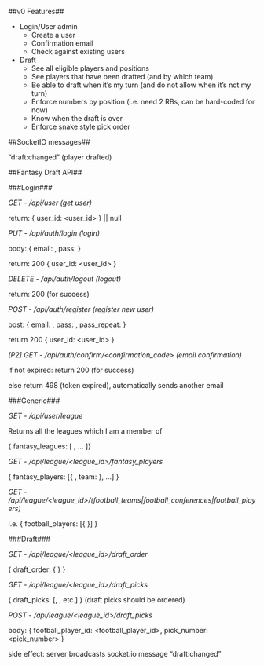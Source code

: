 ##v0 Features##

* Login/User admin
    * Create a user
    * Confirmation email
    * Check against existing users
* Draft
    * See all eligible players and positions
    * See players that have been drafted (and by which team)
    * Be able to draft when it’s my turn (and do not allow when it’s not my turn)
    * Enforce numbers by position (i.e. need 2 RBs, can be hard-coded for now)
    * Know when the draft is over
    * Enforce snake style pick order

##SocketIO messages##

“draft:changed” (player drafted)

##Fantasy Draft API##

###Login###


*GET - /api/user (get user)*

return: { user_id: <user_id> } || null


*PUT - /api/auth/login (login)*

body: { email: <email>, pass: <pass> }

return: 200 { user_id: <user_id> }


*DELETE - /api/auth/logout (logout)*

return: 200 (for success)


*POST - /api/auth/register (register new user)*

post: { email: <email>, pass: <pass>, pass_repeat: <pass> }

return 200 { user_id: <user_id> }


*[P2] GET - /api/auth/confirm/<confirmation_code> (email confirmation)*

if not expired: return 200 (for success)

else return 498 (token expired), automatically sends another email


###Generic###

*GET - /api/user/league*

Returns all the leagues which I am a member of

{ fantasy_leagues: [ <FantasyLeague>, ... ]}


*GET - /api/league/<league_id>/fantasy_players*

{ fantasy_players: [{ <User>, team: <FantasyTeam> }, ...] }


*GET - /api/league/<league_id>/(football_teams|football_conferences|football_players)*

i.e. { football_players: [{ <FootballPlayer> }] }


###Draft###

*GET - /api/league/<league_id>/draft_order*

{ draft_order: { <FantasyDraftOrder> } }


*GET - /api/league/<league_id>/draft_picks*

{ draft_picks: [<DraftPick>, <DraftPick>, etc.] } (draft picks should be ordered)


*POST - /api/league/<league_id>/draft_picks*

body: { football_player_id: <football_player_id>, pick_number: <pick_number> }

side effect: server broadcasts socket.io message “draft:changed”

